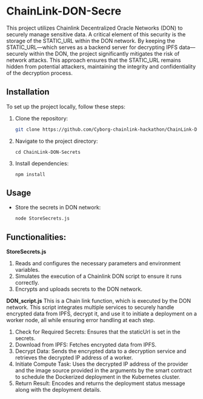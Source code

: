 # ChainLink-DON-Secre

This project utilizes Chainlink Decentralized Oracle Networks (DON) to securely manage sensitive data. A critical element of this security is the storage of the STATIC_URL within the DON network. By keeping the STATIC_URL—which serves as a backend server for decrypting IPFS data—securely within the DON, the project significantly mitigates the risk of network attacks. This approach ensures that the STATIC_URL remains hidden from potential attackers, maintaining the integrity and confidentiality of the decryption process.


## Installation

To set up the project locally, follow these steps:

1. Clone the repository:
   ```sh
   git clone https://github.com/Cyborg-chainlink-hackathon/ChainLink-DON-Secrets.git
   ```
2. Navigate to the project directory:
    ```
    cd ChainLink-DON-Secrets
    ```
3. Install dependencies:
    ```
    npm install
    ```

## Usage
- Store the secrets in DON network:
    ```
    node StoreSecrets.js
    ```
    
## Functionalities:
**StoreSecrets.js**
1. Reads and configures the necessary parameters and environment variables.
2. Simulates the execution of a Chainlink DON script to ensure it runs correctly.
3. Encrypts and uploads secrets to the DON network.

**DON_script.js**
This is a Chain link function, which is executed by the DON network. This script integrates multiple services to securely handle encrypted data from IPFS, decrypt it, and use it to initiate a deployment on a worker node, all while ensuring error handling at each step.
1. Check for Required Secrets: Ensures that the staticUrl is set in the secrets.
2. Download from IPFS: Fetches encrypted data from IPFS.
3. Decrypt Data: Sends the encrypted data to a decryption service and retrieves the decrypted IP address of a worker.
4. Initiate Compute Task: Uses the decrypted IP address of the provider and the image source provided in the arguments by the smart contract to schedule the Dockerized deployment in the Kubernetes cluster.
5. Return Result: Encodes and returns the deployment status message along with the deployment details.